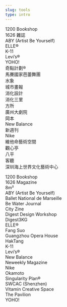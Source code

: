 ```yaml
---
slug: tools
type: intro
---
```


1200 Bookshop<br/>
1626 雜誌<br/>
ABY (Artist Be Yourself)<br/>
ELLE®<br/>
K-11<br/>
Levi’s®<br/>
YOHO!<br/>
奇點計劃®<br/>
馬賽國家芭蕾舞團<br/>
水象<br/>
城市畫報<br/>
消化設計<br/>
消化三里<br/>
方所<br/>
廣州大劇院<br/>
岡本<br/>
New Balance<br/>
新週刊<br/>
Nike<br/>
維他命藝術空間<br/>
觀心亭<br/>
八平<br/>
客聽<br/>
深圳海上世界文化藝術中心<br/>

<!-- lang -->

1200 Bookshop<br/>
1626 Magazine<br/>
8m²<br/>
ABY (Artist Be Yourself)<br/>
Ballet National de Marseille<br/>
Be Water Journal<br/>
City Zine<br/>
Digest Design Workshop<br/>
Digest3KG<br/>
ELLE®<br/>
Fang Suo<br/>
Guangzhou Opera House<br/>
HakTang<br/>
K-11<br/>
Levi’s®<br/>
New Balance<br/>
Neweekly Magazine<br/>
Nike<br/>
Okamoto<br/>
Singularity Plan®<br/>
SWCAC (Shenzhen)<br/>
Vitamin Creative Space<br/>
The Pavilion<br/>
YOHO!<br/>